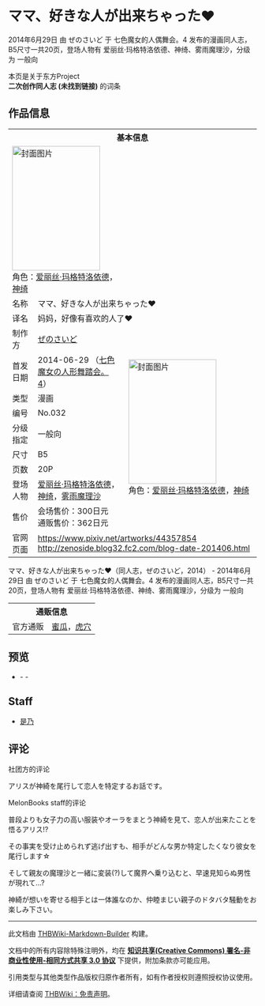 # ママ、好きな人が出来ちゃった♥

<!-- source html: G:\repos\THBWiki-Markdown-Builder\THBWikiMarkdown\Temp\main\1\15\ns0%3A%E3%83%9E%E3%83%9E%E3%80%81%E5%A5%BD%E3%81%8D%E3%81%AA%E4%BA%BA%E3%81%8C%E5%87%BA%E6%9D%A5%E3%81%A1%E3%82%83%E3%81%A3%E3%81%9F%E2%99%A5.html -->

2014年6月29日 由 ぜのさいど 于 七色魔女的人偶舞会。4 发布的漫画同人志，B5尺寸一共20页，登场人物有 爱丽丝·玛格特洛依德、神绮、雾雨魔理沙，分级为 一般向

本页是关于东方Project  
 **二次创作同人志 (未找到链接)** 的词条
## 作品信息

<table><tbody><tr><th colspan="3">基本信息</th></tr><tr><td class="cover-artwork-mobile" colspan="2"><a href="./文件-ママ、好きな人が出来ちゃった♥封面.jpg.md" class="image" title="封面图片"><img alt="封面图片" src="https://upload.thwiki.cc/thumb/5/52/%E3%83%9E%E3%83%9E%E3%80%81%E5%A5%BD%E3%81%8D%E3%81%AA%E4%BA%BA%E3%81%8C%E5%87%BA%E6%9D%A5%E3%81%A1%E3%82%83%E3%81%A3%E3%81%9F%E2%99%A5%E5%B0%81%E9%9D%A2.jpg/178px-%E3%83%9E%E3%83%9E%E3%80%81%E5%A5%BD%E3%81%8D%E3%81%AA%E4%BA%BA%E3%81%8C%E5%87%BA%E6%9D%A5%E3%81%A1%E3%82%83%E3%81%A3%E3%81%9F%E2%99%A5%E5%B0%81%E9%9D%A2.jpg" decoding="async" loading="lazy" width="178" height="252" srcset="https://upload.thwiki.cc/thumb/5/52/%E3%83%9E%E3%83%9E%E3%80%81%E5%A5%BD%E3%81%8D%E3%81%AA%E4%BA%BA%E3%81%8C%E5%87%BA%E6%9D%A5%E3%81%A1%E3%82%83%E3%81%A3%E3%81%9F%E2%99%A5%E5%B0%81%E9%9D%A2.jpg/268px-%E3%83%9E%E3%83%9E%E3%80%81%E5%A5%BD%E3%81%8D%E3%81%AA%E4%BA%BA%E3%81%8C%E5%87%BA%E6%9D%A5%E3%81%A1%E3%82%83%E3%81%A3%E3%81%9F%E2%99%A5%E5%B0%81%E9%9D%A2.jpg 1.5x, https://upload.thwiki.cc/thumb/5/52/%E3%83%9E%E3%83%9E%E3%80%81%E5%A5%BD%E3%81%8D%E3%81%AA%E4%BA%BA%E3%81%8C%E5%87%BA%E6%9D%A5%E3%81%A1%E3%82%83%E3%81%A3%E3%81%9F%E2%99%A5%E5%B0%81%E9%9D%A2.jpg/357px-%E3%83%9E%E3%83%9E%E3%80%81%E5%A5%BD%E3%81%8D%E3%81%AA%E4%BA%BA%E3%81%8C%E5%87%BA%E6%9D%A5%E3%81%A1%E3%82%83%E3%81%A3%E3%81%9F%E2%99%A5%E5%B0%81%E9%9D%A2.jpg 2x" data-file-width="946" data-file-height="1336"></a><div class="cover-char">角色：<a href="./爱丽丝·玛格特洛依德.md" title="爱丽丝·玛格特洛依德">爱丽丝·玛格特洛依德</a>，<a href="./神绮.md" title="神绮">神绮</a></div></td>
</tr><tr><td class="label">名称</td><td colspan="2"> ママ、好きな人が出来ちゃった♥ </td></tr><tr><td class="label">译名</td><td colspan="2"> 妈妈，好像有喜欢的人了♥ </td></tr><tr><td class="label">制作方</td><td><a href="./ぜのさいど.md" title="ぜのさいど">ぜのさいど</a></td><td class="cover-artwork" rowspan="9" style="min-width:252px;"><a href="./文件-ママ、好きな人が出来ちゃった♥封面.jpg.md" class="image" title="封面图片"><img alt="封面图片" src="https://upload.thwiki.cc/thumb/5/52/%E3%83%9E%E3%83%9E%E3%80%81%E5%A5%BD%E3%81%8D%E3%81%AA%E4%BA%BA%E3%81%8C%E5%87%BA%E6%9D%A5%E3%81%A1%E3%82%83%E3%81%A3%E3%81%9F%E2%99%A5%E5%B0%81%E9%9D%A2.jpg/178px-%E3%83%9E%E3%83%9E%E3%80%81%E5%A5%BD%E3%81%8D%E3%81%AA%E4%BA%BA%E3%81%8C%E5%87%BA%E6%9D%A5%E3%81%A1%E3%82%83%E3%81%A3%E3%81%9F%E2%99%A5%E5%B0%81%E9%9D%A2.jpg" decoding="async" loading="lazy" width="178" height="252" srcset="https://upload.thwiki.cc/thumb/5/52/%E3%83%9E%E3%83%9E%E3%80%81%E5%A5%BD%E3%81%8D%E3%81%AA%E4%BA%BA%E3%81%8C%E5%87%BA%E6%9D%A5%E3%81%A1%E3%82%83%E3%81%A3%E3%81%9F%E2%99%A5%E5%B0%81%E9%9D%A2.jpg/268px-%E3%83%9E%E3%83%9E%E3%80%81%E5%A5%BD%E3%81%8D%E3%81%AA%E4%BA%BA%E3%81%8C%E5%87%BA%E6%9D%A5%E3%81%A1%E3%82%83%E3%81%A3%E3%81%9F%E2%99%A5%E5%B0%81%E9%9D%A2.jpg 1.5x, https://upload.thwiki.cc/thumb/5/52/%E3%83%9E%E3%83%9E%E3%80%81%E5%A5%BD%E3%81%8D%E3%81%AA%E4%BA%BA%E3%81%8C%E5%87%BA%E6%9D%A5%E3%81%A1%E3%82%83%E3%81%A3%E3%81%9F%E2%99%A5%E5%B0%81%E9%9D%A2.jpg/357px-%E3%83%9E%E3%83%9E%E3%80%81%E5%A5%BD%E3%81%8D%E3%81%AA%E4%BA%BA%E3%81%8C%E5%87%BA%E6%9D%A5%E3%81%A1%E3%82%83%E3%81%A3%E3%81%9F%E2%99%A5%E5%B0%81%E9%9D%A2.jpg 2x" data-file-width="946" data-file-height="1336"></a><div class="cover-char">角色：<a href="./爱丽丝·玛格特洛依德.md" title="爱丽丝·玛格特洛依德">爱丽丝·玛格特洛依德</a>，<a href="./神绮.md" title="神绮">神绮</a></div></td>
</tr><tr><td class="label">首发日期</td><td>2014-06-29&#160;（<a href="/展会作品列表?e=%E4%B8%83%E8%89%B2%E9%AD%94%E5%A5%B3%E7%9A%84%E4%BA%BA%E5%81%B6%E8%88%9E%E4%BC%9A%E3%80%82%234">七色魔女の人形舞踏会。4</a>）</td></tr><tr><td class="label">类型</td><td>漫画</td></tr><tr><td class="label">编号</td><td>No.032</td></tr><tr><td class="label">分级指定</td><td>一般向</td></tr><tr><td class="label">尺寸</td><td>B5</td></tr><tr><td class="label">页数</td><td>20P</td></tr><tr><td class="label">登场人物</td><td><a href="./爱丽丝·玛格特洛依德.md" title="爱丽丝·玛格特洛依德">爱丽丝·玛格特洛依德</a>，<a href="./神绮.md" title="神绮">神绮</a>，<a href="./雾雨魔理沙.md" title="雾雨魔理沙">雾雨魔理沙</a></td></tr><tr><td class="label">售价</td><td>会场售价：300日元<br>通贩售价：362日元</td></tr>
<tr><td class="label">官网页面</td><td colspan="2"><a rel="nofollow" class="external free" href="https://www.pixiv.net/artworks/44357854">https://www.pixiv.net/artworks/44357854</a><br><a rel="nofollow" class="external free" href="http://zenoside.blog32.fc2.com/blog-date-201406.html">http://zenoside.blog32.fc2.com/blog-date-201406.html</a></td></tr></tbody></table>

ママ、好きな人が出来ちゃった♥（同人志，ぜのさいど，2014） - 2014年6月29日 由 ぜのさいど 于 七色魔女的人偶舞会。4 发布的漫画同人志，B5尺寸一共20页，登场人物有 爱丽丝·玛格特洛依德、神绮、雾雨魔理沙，分级为 一般向

<table><tbody><tr><th colspan="3">通贩信息</th></tr><tr><td class="label">官方通贩</td><td colspan="2"><a rel="nofollow" class="external text" href="https://www.melonbooks.co.jp/detail/detail.php?product_id=25778">蜜瓜</a>，<a rel="nofollow" class="external text" href="https://ec.toranoana.jp/tora_r/ec/item/040030219270">虎穴</a></td></tr></tbody></table>


## 预览
- [](./文件-ママ、好きな人が出来ちゃった♥预览图1.jpg.md)- [](./文件-ママ、好きな人が出来ちゃった♥预览图2.jpg.md)- [](./文件-ママ、好きな人が出来ちゃった♥预览图3.jpg.md)

## Staff
- [是乃](./是乃.md)

## 评论
社团方的评论

  
アリスが神綺を尾行して恋人を特定するお話です。
  

MelonBooks staff的评论

  
普段よりも女子力の高い服装やオーラをまとう神綺を見て、恋人が出来たことを悟るアリス!?  

その事実を受け止められず逃げ出すも、相手がどんな男か特定したくなり彼女を尾行します☆  

そして親友の魔理沙と一緒に変装(?)して魔界へ乗り込むと、早速見知らぬ男性が現れて…?  

神綺が想いを寄せる相手とは一体誰なのか、仲睦まじい親子のドタバタ騒動をお楽しみ下さい。
  





---

此文档由 [THBWiki-Markdown-Builder](https://github.com/Delsin-Yu/THBWiki-Markdown-Builder) 构建。

文档中的所有内容除特殊注明外，均在 [**知识共享(Creative Commons) 署名-非商业性使用-相同方式共享 3.0 协议**](https://creativecommons.org/licenses/by-sa/3.0/deed.zh-hans) 下提供，附加条款亦可能应用。

引用类型与其他类型作品版权归原作者所有，如有作者授权则遵照授权协议使用。

详细请查阅 [THBWiki：免责声明](https://thbwiki.cc/THBWiki:%E5%85%8D%E8%B4%A3%E5%A3%B0%E6%98%8E)。

